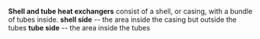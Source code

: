 __Shell and tube heat exchangers__ consist of a shell, or casing, with a bundle of tubes inside.
__shell side__ -- the area inside the casing but outside the tubes
__tube side__ -- the area inside the tubes